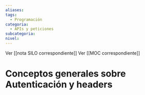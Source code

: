```yaml
---
aliases: 
tags:
  - Programación
categoria:
  - APIs y peticiones
subcategoria: 
nivel:
---
```


Ver [[nota SILO correspondiente]]
Ver [[MOC correspondiente]]

# Conceptos generales sobre  Autenticación y headers



# 

```

```






